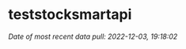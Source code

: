 
<!-- README.md is generated from README.Rmd. Please edit that file -->

# teststocksmartapi

*Date of most recent data pull: 2022-12-03, 19:18:02*
